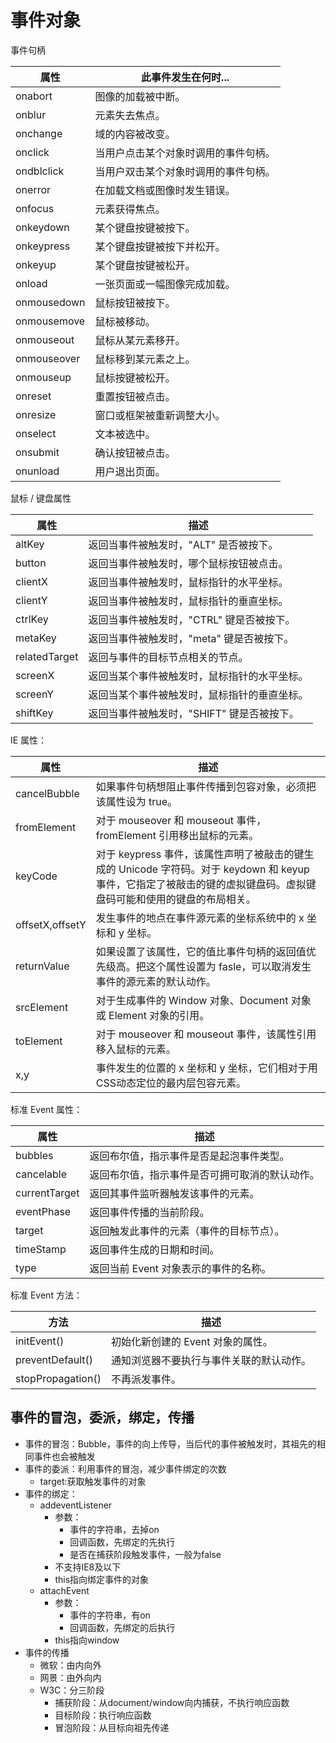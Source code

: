 # 事件对象

事件句柄

|属性 |此事件发生在何时... |
|---|---|
|onabort |图像的加载被中断。 |
|onblur |元素失去焦点。 |
|onchange |域的内容被改变。 |
|onclick |当用户点击某个对象时调用的事件句柄。 |
|ondblclick |当用户双击某个对象时调用的事件句柄。 |
|onerror |在加载文档或图像时发生错误。 |
|onfocus |元素获得焦点。 |
|onkeydown |某个键盘按键被按下。 |
|onkeypress |某个键盘按键被按下并松开。 |
|onkeyup |某个键盘按键被松开。 |
|onload |一张页面或一幅图像完成加载。 |
|onmousedown |鼠标按钮被按下。 |
|onmousemove |鼠标被移动。 |
|onmouseout |鼠标从某元素移开。 |
|onmouseover |鼠标移到某元素之上。 |
|onmouseup |鼠标按键被松开。 |
|onreset |重置按钮被点击。 |
|onresize |窗口或框架被重新调整大小。 |
|onselect |文本被选中。 |
|onsubmit |确认按钮被点击。 |
|onunload |用户退出页面。 |

鼠标 / 键盘属性

|属性 |描述 |
|---|---|
|altKey |返回当事件被触发时，"ALT" 是否被按下。 |
|button |返回当事件被触发时，哪个鼠标按钮被点击。 |
|clientX |返回当事件被触发时，鼠标指针的水平坐标。 |
|clientY |返回当事件被触发时，鼠标指针的垂直坐标。 |
|ctrlKey |返回当事件被触发时，"CTRL" 键是否被按下。 |
|metaKey |返回当事件被触发时，"meta" 键是否被按下。 |
|relatedTarget |返回与事件的目标节点相关的节点。 |
|screenX |返回当某个事件被触发时，鼠标指针的水平坐标。 |
|screenY |返回当某个事件被触发时，鼠标指针的垂直坐标。 |
|shiftKey |返回当事件被触发时，"SHIFT" 键是否被按下。 |

IE 属性：

|属性 |描述 |
|---|---|
|cancelBubble |如果事件句柄想阻止事件传播到包容对象，必须把该属性设为 true。 |
|fromElement |对于 mouseover 和 mouseout 事件，fromElement 引用移出鼠标的元素。 |
|keyCode |对于 keypress 事件，该属性声明了被敲击的键生成的 Unicode 字符码。对于 keydown 和 keyup 事件，它指定了被敲击的键的虚拟键盘码。虚拟键盘码可能和使用的键盘的布局相关。 |
|offsetX,offsetY |发生事件的地点在事件源元素的坐标系统中的 x 坐标和 y 坐标。 |
|returnValue |如果设置了该属性，它的值比事件句柄的返回值优先级高。把这个属性设置为 fasle，可以取消发生事件的源元素的默认动作。 |
|srcElement |对于生成事件的 Window 对象、Document 对象或 Element 对象的引用。 |
|toElement |对于 mouseover 和 mouseout 事件，该属性引用移入鼠标的元素。 |
|x,y |事件发生的位置的 x 坐标和 y 坐标，它们相对于用CSS动态定位的最内层包容元素。 |

标准 Event 属性：

|属性 |描述 |
|---|---|
|bubbles |返回布尔值，指示事件是否是起泡事件类型。 |
|cancelable |返回布尔值，指示事件是否可拥可取消的默认动作。 |
|currentTarget |返回其事件监听器触发该事件的元素。 |
|eventPhase |返回事件传播的当前阶段。 |
|target |返回触发此事件的元素（事件的目标节点）。 |
|timeStamp |返回事件生成的日期和时间。 |
|type |返回当前 Event 对象表示的事件的名称。 |

标准 Event 方法：

|方法 |描述 |
|---|---|
|initEvent() |初始化新创建的 Event 对象的属性。 |
|preventDefault() |通知浏览器不要执行与事件关联的默认动作。 |
|stopPropagation() |不再派发事件。 |

## 事件的冒泡，委派，绑定，传播

* 事件的冒泡：Bubble，事件的向上传导，当后代的事件被触发时，其祖先的相同事件也会被触发
* 事件的委派：利用事件的冒泡，减少事件绑定的次数
  * target:获取触发事件的对象
* 事件的绑定：
  * addeventListener
    * 参数：
      * 事件的字符串，去掉on
      * 回调函数，先绑定的先执行
      * 是否在捕获阶段触发事件，一般为false
    * 不支持IE8及以下
    * this指向绑定事件的对象
  * attachEvent
    * 参数：
      * 事件的字符串，有on
      * 回调函数，先绑定的后执行
    * this指向window
* 事件的传播
  * 微软：由内向外
  * 网景：由外向内
  * W3C：分三阶段
    * 捕获阶段：从document/window向内捕获，不执行响应函数
    * 目标阶段：执行响应函数
    * 冒泡阶段：从目标向祖先传递